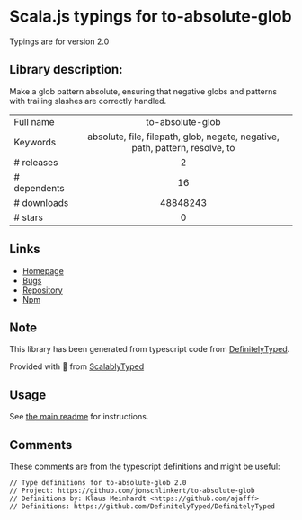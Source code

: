 
# Scala.js typings for to-absolute-glob

Typings are for version 2.0

## Library description:
Make a glob pattern absolute, ensuring that negative globs and patterns with trailing slashes are correctly handled.

|                    |                 |
| ------------------ | :-------------: |
| Full name          | to-absolute-glob |
| Keywords           | absolute, file, filepath, glob, negate, negative, path, pattern, resolve, to |
| # releases         | 2 |
| # dependents       | 16 |
| # downloads        | 48848243 |
| # stars            | 0 |

## Links
- [Homepage](https://github.com/jonschlinkert/to-absolute-glob)
- [Bugs](https://github.com/jonschlinkert/to-absolute-glob/issues)
- [Repository](https://github.com/jonschlinkert/to-absolute-glob)
- [Npm](https://www.npmjs.com/package/to-absolute-glob)
    


## Note
This library has been generated from typescript code from [DefinitelyTyped](https://definitelytyped.org).

Provided with :purple_heart: from [ScalablyTyped](https://github.com/oyvindberg/ScalablyTyped)

## Usage
See [the main readme](../../readme.md) for instructions.

## Comments

These comments are from the typescript definitions and might be useful:
```
// Type definitions for to-absolute-glob 2.0
// Project: https://github.com/jonschlinkert/to-absolute-glob
// Definitions by: Klaus Meinhardt <https://github.com/ajafff>
// Definitions: https://github.com/DefinitelyTyped/DefinitelyTyped

```

